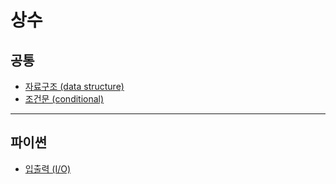 # 상수
## 공통
* [자료구조 (data structure)](https://github.com/Khamax4mr/Backjoon-edition/wiki/%EC%9E%90%EB%A3%8C%EA%B5%AC%EC%A1%B0-(data-structure)#%EB%B0%B0%EC%97%B4)
* [조건문 (conditional)](https://github.com/Khamax4mr/Backjoon-edition/wiki/%EC%A1%B0%EA%B1%B4%EB%AC%B8-(conditional))

***

## 파이썬
* [입출력 (I/O)](https://github.com/Khamax4mr/Backjoon-edition/wiki/%EC%9E%85%EC%B6%9C%EB%A0%A5-(I-O))